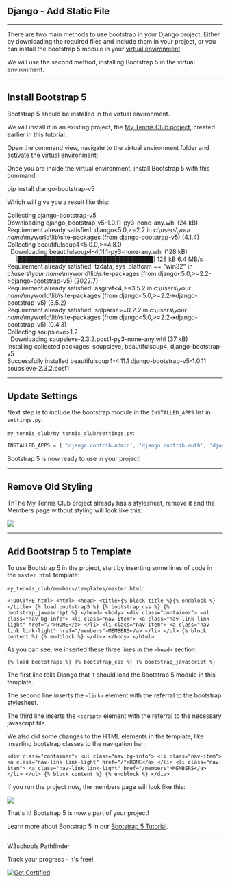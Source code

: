 ## Django - Add Static File

___

There are two main methods to use bootstrap in your Django project. Either by downloading the required files and include them in your project, or you can install the bootstrap 5 module in your [virtual environment](https://www.w3schools.com/django/django_create_virtual_environment.php).

We will use the second method, installing Bootstrap 5 in the virtual environment.

___

## Install Bootstrap 5

Bootstrap 5 should be installed in the virtual environment.

We will install it in an existing project, the [My Tennis Club project](https://www.w3schools.com/django/django_create_project.php), created earlier in this tutorial.

Open the command view, navigate to the virtual environment folder and activate the virtual environment:

Once you are inside the virtual environment, install Bootstrap 5 with this command:

pip install django-bootstrap-v5

Which will give you a result like this:

Collecting django-bootstrap-v5  
Downloading django\_bootstrap\_v5-1.0.11-py3-none-any.whl (24 kB)  
Requirement already satisfied: django<5.0,>=2.2 in c:\\users\\_your name_\\myworld\\lib\\site-packages (from django-bootstrap-v5) (4.1.4)  
Collecting beautifulsoup4<5.0.0,>=4.8.0  
  Downloading beautifulsoup4-4.11.1-py3-none-any.whl (128 kB)  
     |████████████████████████████████| 128 kB 6.4 MB/s  
Requirement already satisfied: tzdata; sys\_platform == "win32" in c:\\users\\_your name_\\myworld\\lib\\site-packages (from django<5.0,>=2.2->django-bootstrap-v5) (2022.7)  
Requirement already satisfied: asgiref<4,>=3.5.2 in c:\\users\\_your name_\\myworld\\lib\\site-packages (from django<5.0,>=2.2->django-bootstrap-v5) (3.5.2)  
Requirement already satisfied: sqlparse>=0.2.2 in c:\\users\\_your name_\\myworld\\lib\\site-packages (from django<5.0,>=2.2->django-bootstrap-v5) (0.4.3)  
Collecting soupsieve>1.2  
  Downloading soupsieve-2.3.2.post1-py3-none-any.whl (37 kB)  
Installing collected packages: soupsieve, beautifulsoup4, django-bootstrap-v5  
Successfully installed beautifulsoup4-4.11.1 django-bootstrap-v5-1.0.11 soupsieve-2.3.2.post1

___

## Update Settings

Next step is to include the bootstrap module in the `INSTALLED_APPS` list in `settings.py`:

`my_tennis_club/my_tennis_club/settings.py`:

```jsx
INSTALLED_APPS = [ 'django.contrib.admin', 'django.contrib.auth', 'django.contrib.contenttypes', 'django.contrib.sessions', 'django.contrib.messages', 'django.contrib.staticfiles', 'members', 'bootstrap5', ]
```

Bootstrap 5 is now ready to use in your project!

___

## Remove Old Styling

ThThe My Tennis Club project already has a stylesheet, remove it and the Members page without styling will look like this:

![](https://www.w3schools.com/django/screenshot_django_members1.png)

___

## Add Bootstrap 5 to Template

To use Bootstrap 5 in the project, start by inserting some lines of code in the `master.html` template:

`my_tennis_club/members/templates/master.html`:

```django
<!DOCTYPE html> <html> <head> <title>{% block title %}{% endblock %}</title> {% load bootstrap5 %} {% bootstrap_css %} {% bootstrap_javascript %} </head> <body> <div class="container"> <ul class="nav bg-info"> <li class="nav-item"> <a class="nav-link link-light" href="/">HOME</a> </li> <li class="nav-item"> <a class="nav-link link-light" href="/members">MEMBERS</a> </li> </ul> {% block content %} {% endblock %} </div> </body> </html>
```

As you can see, we inserted these three lines in the `<head>` section:

```django
{% load bootstrap5 %} {% bootstrap_css %} {% bootstrap_javascript %}
```

The first line tells Django that it should load the Bootstrap 5 module in this template.

The second line inserts the `<link>` element with the referral to the bootstrap stylesheet.

The third line inserts the `<script>` element with the referral to the necessary javascript file.

We also did some changes to the HTML elements in the template, like inserting bootstrap classes to the navigation bar:

```django
<div class="container"> <ul class="nav bg-info"> <li class="nav-item"> <a class="nav-link link-light" href="/">HOME</a> </li> <li class="nav-item"> <a class="nav-link link-light" href="/members">MEMBERS</a> </li> </ul> {% block content %} {% endblock %} </div>
```

If you run the project now, the members page will look like this:

![](https://www.w3schools.com/django/screenshot_django_bs51.png)

That's it! Bootstrap 5 is now a part of your project!

Learn more about Bootstrap 5 in our [Bootstrap 5 Tutorial](https://www.w3schools.com/bootstrap5/index.php).

___

W3schools Pathfinder

Track your progress - it's free!

   [![Get Certified](https://www.w3schools.com/images/img_fullaccess_up_sep1_green_300.png)](https://campus.w3schools.com/products/w3schools-full-access-course)